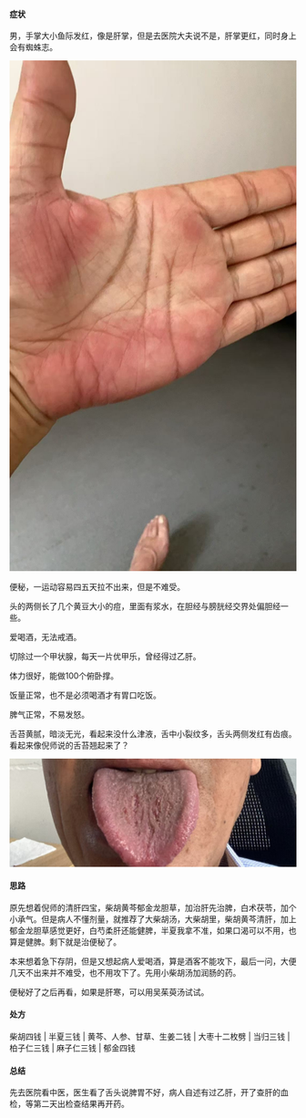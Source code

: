 #### 症状

男，手掌大小鱼际发红，像是肝掌，但是去医院大夫说不是，肝掌更红，同时身上会有蜘蛛志。

![图片](../../img/群友2025061201.jpg)

便秘，一运动容易四五天拉不出来，但是不难受。

头的两侧长了几个黄豆大小的痘，里面有浆水，在胆经与膀胱经交界处偏胆经一些。

爱喝酒，无法戒酒。

切除过一个甲状腺，每天一片优甲乐，曾经得过乙肝。

体力很好，能做100个俯卧撑。

饭量正常，也不是必须喝酒才有胃口吃饭。

脾气正常，不易发怒。

舌苔黄腻，暗淡无光，看起来没什么津液，舌中小裂纹多，舌头两侧发红有齿痕。看起来像倪师说的舌苔翘起来了？

![图片](../../img/群友2025061202.jpg)

#### 思路

原先想着倪师的清肝四宝，柴胡黄芩郁金龙胆草，加治肝先治脾，白术茯苓，加个小承气。但是病人不懂剂量，就推荐了大柴胡汤，大柴胡里，柴胡黄芩清肝，加上郁金龙胆草感觉更好，白芍柔肝还能健脾，半夏我拿不准，如果口渴可以不用，也算是健脾。剩下就是治便秘了。

本来想着急下存阴，但是又想起病人爱喝酒，算是酒客不能攻下，最后一问，大便几天不出来并不难受，也不用攻下了。先用小柴胡汤加润肠的药。

便秘好了之后再看，如果是肝寒，可以用吴茱萸汤试试。

#### 处方

柴胡四钱 | 半夏三钱 | 黄芩、人参、甘草、生姜二钱 | 大枣十二枚劈 | 当归三钱 | 柏子仁三钱 | 麻子仁三钱 | 郁金四钱 

#### 总结

先去医院看中医，医生看了舌头说脾胃不好，病人自述有过乙肝，开了查肝的血检，等第二天出检查结果再开药。